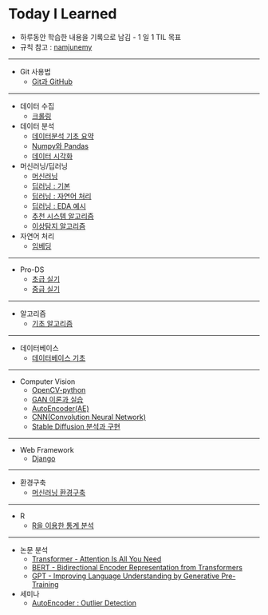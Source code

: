# Today I Learned

- 하루동안 학습한 내용을 기록으로 남김 - 1 일 1 TIL 목표
- 규칙 참고 : [namjunemy](https://github.com/namjunemy/TIL) 

---

- Git 사용법
  - [Git과 GitHub](https://github.com/wjsrlahrlco1998/TIL/blob/master/Basic_github)


---

- 데이터 수집
  - [크롤링](https://github.com/wjsrlahrlco1998/TIL/blob/master/Data_crawling)
- 데이터 분석
  - [데이터분석 기초 요약](https://github.com/wjsrlahrlco1998/TIL/tree/master/Basic_DataAnalysis)
  - [Numpy와 Pandas](https://github.com/wjsrlahrlco1998/TIL/blob/master/Numpy_Pandas)
  - [데이터 시각화](https://github.com/wjsrlahrlco1998/TIL/blob/master/Data_visualization)
- 머신러닝/딥러닝
  - [머신러닝](https://github.com/wjsrlahrlco1998/TIL/blob/master/Machine_learning)
  - [딥러닝 : 기본](https://github.com/wjsrlahrlco1998/TIL/blob/master/Deep_learning)
  - [딥러닝 : 자연어 처리](https://github.com/wjsrlahrlco1998/TIL/blob/master/Unstructured_text_analysis)
  - [딥러닝 : EDA 예시](https://github.com/wjsrlahrlco1998/TIL/blob/master/DI_data_analysis)
  - [추천 시스템 알고리즘](https://github.com/wjsrlahrlco1998/TIL/blob/master/Recommendation_system)
  - [이상탐지 알고리즘](https://github.com/wjsrlahrlco1998/TIL/blob/master/Anomaly_Detection)
- 자연어 처리
  - [임베딩](https://github.com/wjsrlahrlco1998/TIL/blob/master/NLP)

---

- Pro-DS
  - [초급 실기](https://github.com/wjsrlahrlco1998/TIL/blob/master/Pro_DS_Beginner)
  - [중급 실기](https://github.com/wjsrlahrlco1998/TIL/blob/master/Pro_DS_Middle_class)

---

- 알고리즘
  - [기초 알고리즘](https://github.com/wjsrlahrlco1998/TIL/blob/master/Algorithm)

---

- 데이터베이스
  - [데이터베이스 기초](https://github.com/wjsrlahrlco1998/TIL/blob/master/DataBase)

---

- Computer Vision
  - [OpenCV-python](https://github.com/wjsrlahrlco1998/TIL/blob/master/OpenCV)
  - [GAN 이론과 실습](https://github.com/wjsrlahrlco1998/TIL/blob/master/GAN)
  - [AutoEncoder(AE)](https://github.com/wjsrlahrlco1998/TIL/blob/master/AutoEncoder)
  - [CNN(Convolution Neural Network)](https://github.com/wjsrlahrlco1998/TIL/blob/master/CNN)
  - [Stable Diffusion 분석과 구현](https://github.com/wjsrlahrlco1998/TIL/blob/master/Stable_Diffusion)

---

- Web Framework
  - [Django](https://github.com/wjsrlahrlco1998/TIL/blob/master/Django)

---

- 환경구축
  - [머신러닝 환경구축](https://github.com/wjsrlahrlco1998/TIL/blob/master/ML_Setup)

---

- R
  - [R을 이용한 통계 분석](https://github.com/wjsrlahrlco1998/TIL/blob/master/R)

---

- 논문 분석
  - [Transformer - Attention Is All You Need](https://github.com/wjsrlahrlco1998/TIL/blob/master/Transformer)
  - [BERT -  Bidirectional Encoder Representation from Transformers](https://github.com/wjsrlahrlco1998/TIL/blob/master/BERT)
  - [GPT - Improving Language Understanding by Generative Pre-Training](https://github.com/wjsrlahrlco1998/TIL/blob/master/GPT)
- 세미나
  - [AutoEncoder : Outlier Detection](https://github.com/wjsrlahrlco1998/TIL/blob/master/AutoEncoder_Seminar)

